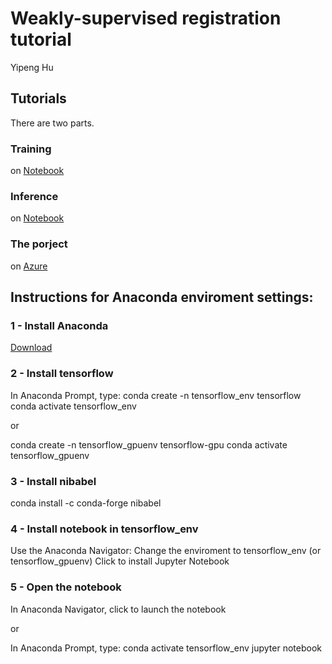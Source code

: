 # Weakly-supervised registration tutorial

Yipeng Hu

## Tutorials
There are two parts.
### Training 
on [Notebook][notebook_training]
### Inference 
on [Notebook][notebook_inference]
### The porject 
on [Azure][azure]

[azure]: https://notebooks.azure.com/yipeng-hu/projects/learn2reg-tutorials-weakly

[notebook_training]: ./tutorial_training.ipynb
[notebook_inference]: ./tutorial_inference.ipynb


## Instructions for Anaconda enviroment settings:
### 1 - Install Anaconda
[Download][anaconda_install]

[anaconda_install]:https://www.anaconda.com/distribution/

### 2 - Install tensorflow
In Anaconda Prompt, type:
conda create -n tensorflow_env tensorflow
conda activate tensorflow_env

or 

conda create -n tensorflow_gpuenv tensorflow-gpu
conda activate tensorflow_gpuenv

### 3 - Install nibabel
conda install -c conda-forge nibabel


### 4 - Install notebook in tensorflow_env
Use the Anaconda Navigator:
Change the enviroment to tensorflow_env (or tensorflow_gpuenv)
Click to install Jupyter Notebook


### 5 - Open the notebook
In Anaconda Navigator, click to launch the notebook

or 

In Anaconda Prompt, type:
conda activate tensorflow_env
jupyter notebook